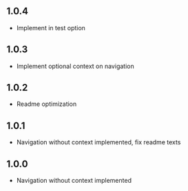## 1.0.4
- Implement in test option

## 1.0.3
- Implement optional context on navigation

## 1.0.2
- Readme optimization

## 1.0.1
- Navigation without context implemented, fix readme texts

## 1.0.0
- Navigation without context implemented

